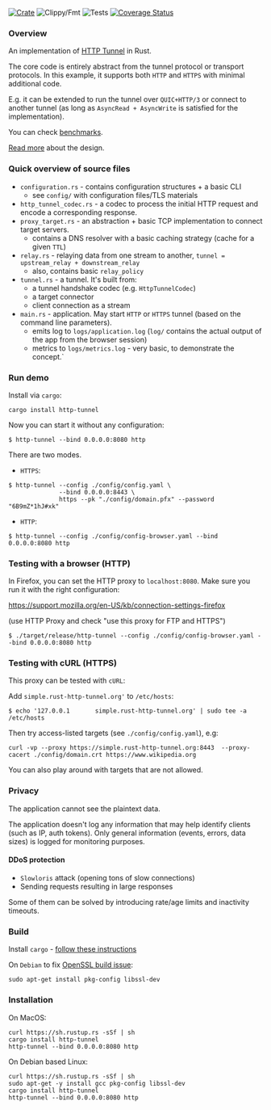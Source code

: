 [![Crate](https://img.shields.io/crates/v/http-tunnel.svg)](https://crates.io/crates/http-tunnel)
![Clippy/Fmt](https://github.com/xnuter/http-tunnel/workflows/Clippy/Fmt/badge.svg)
![Tests](https://github.com/xnuter/http-tunnel/workflows/Tests/badge.svg)
[![Coverage Status](https://coveralls.io/repos/github/xnuter/http-tunnel/badge.svg?branch=master)](https://coveralls.io/github/xnuter/http-tunnel?branch=master)

### Overview

An implementation of [HTTP Tunnel](https://en.wikipedia.org/wiki/HTTP_tunnel) in Rust.

The core code is entirely abstract from the tunnel protocol or transport protocols.
In this example, it supports both `HTTP` and `HTTPS` with minimal additional code. 

E.g. it can be extended to run the tunnel over `QUIC+HTTP/3` or connect to another tunnel (as long as `AsyncRead + AsyncWrite` is satisfied for the implementation).

You can check [benchmarks](https://github.com/xnuter/http-tunnel/wiki).

[Read more](https://medium.com/@xnuter/writing-a-modern-http-s-tunnel-in-rust-56e70d898700) about the design.

### Quick overview of source files

* `configuration.rs` - contains configuration structures + a basic CLI
  * see `config/` with configuration files/TLS materials
* `http_tunnel_codec.rs` - a codec to process the initial HTTP request and encode a corresponding response.
* `proxy_target.rs` - an abstraction + basic TCP implementation to connect target servers.
  * contains a DNS resolver with a basic caching strategy (cache for a given `TTL`)
* `relay.rs` - relaying data from one stream to another, `tunnel = upstream_relay + downstream_relay`
  * also, contains basic `relay_policy`
* `tunnel.rs` - a tunnel. It's built from:
  * a tunnel handshake codec (e.g. `HttpTunnelCodec`)
  * a target connector
  * client connection as a stream
* `main.rs` - application. May start `HTTP` or `HTTPS` tunnel (based on the command line parameters).
  * emits log to `logs/application.log` (`log/` contains the actual output of the app from the browser session)
  * metrics to `logs/metrics.log` - very basic, to demonstrate the concept.`
          
### Run demo

Install via `cargo`:

```
cargo install http-tunnel
```

Now you can start it without any configuration:

```
$ http-tunnel --bind 0.0.0.0:8080 http
```

There are two modes.

* `HTTPS`:
```
$ http-tunnel --config ./config/config.yaml \
              --bind 0.0.0.0:8443 \
              https --pk "./config/domain.pfx" --password "6B9mZ*1hJ#xk"
```

* `HTTP`:
```
$ http-tunnel --config ./config/config-browser.yaml --bind 0.0.0.0:8080 http
```

### Testing with a browser (HTTP)

In Firefox, you can set the HTTP proxy to `localhost:8080`. Make sure you run it with the right configuration:

https://support.mozilla.org/en-US/kb/connection-settings-firefox

(use HTTP Proxy and check "use this proxy for FTP and HTTPS")

```
$ ./target/release/http-tunnel --config ./config/config-browser.yaml --bind 0.0.0.0:8080 http
```

### Testing with cURL (HTTPS)

This proxy can be tested with `cURL`:

Add `simple.rust-http-tunnel.org'` to `/etc/hosts`:
```
$ echo '127.0.0.1       simple.rust-http-tunnel.org' | sudo tee -a /etc/hosts
```

Then try access-listed targets (see `./config/config.yaml`), e.g:

```
curl -vp --proxy https://simple.rust-http-tunnel.org:8443  --proxy-cacert ./config/domain.crt https://www.wikipedia.org
``` 

You can also play around with targets that are not allowed.

### Privacy

The application cannot see the plaintext data.

The application doesn't log any information that may help identify clients (such as IP, auth tokens).
Only general information (events, errors, data sizes) is logged for monitoring purposes. 

#### DDoS protection

* `Slowloris` attack (opening tons of slow connections)
* Sending requests resulting in large responses

Some of them can be solved by introducing rate/age limits and inactivity timeouts.

### Build

Install `cargo` - [follow these instructions](https://doc.rust-lang.org/cargo/getting-started/installation.html)

On `Debian` to fix [OpenSSL build issue](https://docs.rs/openssl/0.10.30/openssl/):

```
sudo apt-get install pkg-config libssl-dev
```

### Installation

On MacOS:

```
curl https://sh.rustup.rs -sSf | sh
cargo install http-tunnel
http-tunnel --bind 0.0.0.0:8080 http
```

On Debian based Linux:

```
curl https://sh.rustup.rs -sSf | sh
sudo apt-get -y install gcc pkg-config libssl-dev
cargo install http-tunnel
http-tunnel --bind 0.0.0.0:8080 http
```
